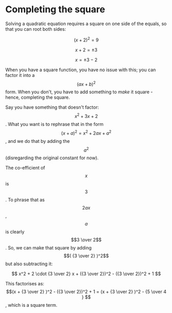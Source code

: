 # Completing the square

Solving a quadratic equation requires a square on one side of the equals, so that you can root both sides:

$$ (x+2)^2 = 9$$

$$ x + 2 = \pm 3 $$

$$ x = \pm 3 - 2 $$

When you have a square function, you have no issue with this; you can factor it into a $$ (ax + b)^2 $$ form.  When you don't, you have to add something to _make_ it square - hence, completing the square.

Say you have something that doesn't factor: $$x^2 + 3x + 2$$. What you want is to rephrase that in the form $$ (x + a) ^2 = x^2 + 2ax + a^2 $$, and we do that by adding the $$a^2$$ (disregarding the original constant for now).  

The co-efficient of $$x$$ is $$3$$.  To phrase that as $$2ax$$, $$a$$ is clearly $$3 \over 2$$.  So, we can make that square by adding $$( {3 \over 2} )^2$$ but also subtracting it:

$$ x^2 + 2 \cdot {3 \over 2} x + ({3 \over 2})^2 - ({3 \over 2})^2 + 1 $$

This factorises as:
$$(x + {3 \over 2} )^2 - ({3 \over 2})^2 + 1 = (x + {3 \over 2} )^2 - {5 \over 4 } $$, which is a square term.
